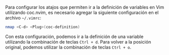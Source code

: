 Para configurar los atajos que permiten ir a la definición de variables en Vim utilizando coc.nvim, es necesario agregar la siguiente configuración en el archivo `~/.vimrc`:

```bash
nmap <C-d> <Plug>(coc-definition)
```
Con esta configuración, podemos ir a la definición de una variable utilizando la combinación de teclas `Ctrl + d`. Para volver a la posición original, podemos utilizar la combinación de teclas `Ctrl + o`.

